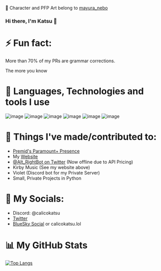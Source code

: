 🎨 Character and PFP Art belong to [mayura_nebo](https://twitter.com/mayura_nebo)
### Hi there, I'm Katsu 👋

# ⚡ Fun fact: 
More than 70% of my PRs are grammar corrections.

The more you know

# 🔧 Languages, Technologies and tools I use
![image](https://img.shields.io/badge/React-20232A?style=for-the-badge&logo=react&logoColor=61DAFB) ![image](https://img.shields.io/badge/JavaScript-F7DF1E?style=for-the-badge&logo=javascript&logoColor=black) ![image](https://img.shields.io/badge/typescrpt-000000?style=for-the-badge&logo=typescript&logoColor=1974D2) ![image](https://img.shields.io/badge/Python-ffd343?logo=python&style=for-the-badge) ![image](https://img.shields.io/badge/TailwindCSS-black?logo=tailwindcss&style=for-the-badge) ![image](https://img.shields.io/badge/Visual_studio_code-44aff3?logo=visualstudiocode&style=for-the-badge)


# 🔨 Things I've made/contributed to:

- [Premid's Paramount+ Presence](https://github.com/tenKatsu/Presences)
- My [Website](https://calicokatsu.lol)
- [@Alt_RightBot on Twitter](https://twitter.com/Alt_RightBot) (Now offline due to API Pricing)
- Kirby Music (See my website above)
- Violet (Discord bot for my Private Server)
- Small, Private Projects in Python

# 📩 My Socials:
- Discord: @calicokatsu
- [Twitter](https://twitter.com/calicokatzzzu)
- [BlueSky Social](https://bsky.app/profile/calicokatsu.lol) or calicokatsu.lol

# 📊 My GitHub Stats
[![Top Langs](https://github-readme-stats.vercel.app/api/top-langs/?username=calicokatsu)](https://github.com/anuraghazra/github-readme-stats)
